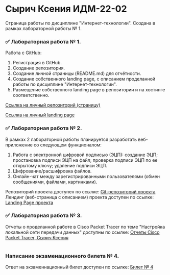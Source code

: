 # Сырич Ксения ИДМ-22-02
Страница работы по дисциплине "Интернет-технологии". Создана в рамках лабораторной работы № 1.

### ✅ Лабораторная работа № 1.

Работа с GitHub: 
1. Регистрация в GitHub.
2. Создание репозитория.
3. Создание личной страницы (README.md) для отчётности.
5. Создание собственного landing page, с описанием проделанной работы по дисциплине "Интернет-технологии".
6. Размещение собственного landing page в репозитории и на хостинге соответственно.

[Ссылка на личный репозиторий (страницу)](https://github.com/kxenki/IT_SyrichKseniia_22-02)

[Ссылка на личный landing page](https://github.com/kxenki/IT_SyrichKseniia_22-02)

### ✅ Лабораторная работа № 2.
В рамках 2 лабораторной работы планируется разработать веб-приложение со следующем функционалом:

1. Работа с электронной цифровой подписью (ЭЦП):
создание ЭЦП;
простановка подписи ЭЦП на файл;
проверка подписи ЭЦП по ее открытому ключу;
удаление подписи ЭЦП.
2. Шифрование/расшифровка файлов.
3. Онлайн-чат между зарегистрированными пользователями (обмен сообщениями, файлами, картинками).


Репозиторий проекта доступен по ссылке:
[Git-репозиторий проекта](https://github.com/kxenki/IT_Project)
Лендинг (веб-страница с описанием) проекта доступен по ссылке: 
[Landing Page проекта](https://github.com/kxenki/IT_SyrichKseniia_22-02)

### ✅ Лабораторная работа № 3.

Отчеты о проделанной работе в Cisco Packet Tracer по теме "Настройка локальной сети передачи данных" доступны по ссылке:
[Отчеты Cisco Packet Tracer, Сырич Ксения](https://github.com/kxenki/IT_SyrichKseniia_22-02)
#
### Написание экзаменационного билета № 4.
Ответ на экзаменнационный билет доступен по ссылке:
[Билет № 4](https://github.com/stankin/inet-2022/wiki/exam04)
